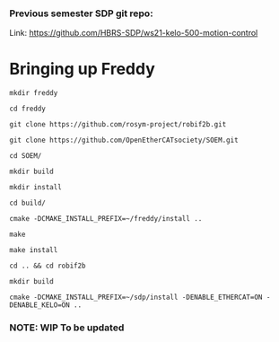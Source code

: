 ### Previous semester SDP git repo: 

Link: https://github.com/HBRS-SDP/ws21-kelo-500-motion-control

# Bringing up Freddy

`mkdir freddy`

`cd freddy`

`git clone https://github.com/rosym-project/robif2b.git`

`git clone https://github.com/OpenEtherCATsociety/SOEM.git`

`cd SOEM/`

`mkdir build`

`mkdir install`

`cd build/`

`cmake -DCMAKE_INSTALL_PREFIX=~/freddy/install ..`

`make`

`make install`

`cd .. && cd robif2b`

`mkdir build`

`cmake -DCMAKE_INSTALL_PREFIX=~/sdp/install -DENABLE_ETHERCAT=ON -DENABLE_KELO=ON ..`

### NOTE: WIP To be updated 
